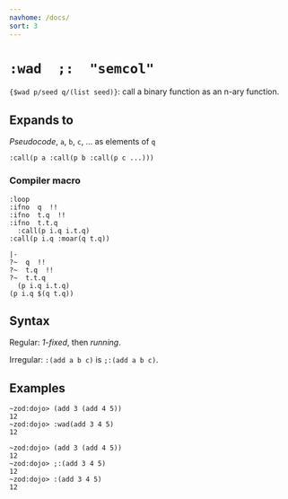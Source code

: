 ```yaml
---
navhome: /docs/
sort: 3
---
```


# `:wad  ;:  "semcol"`

`{$wad p/seed q/(list seed)}`: call a binary function as an n-ary function.

## Expands to

*Pseudocode*, `a`, `b`, `c`, ... as elements of `q`

```
:call(p a :call(p b :call(p c ...)))
```

### Compiler macro

```
:loop
:ifno  q  !!
:ifno  t.q  !!
:ifno  t.t.q
  :call(p i.q i.t.q)
:call(p i.q :moar(q t.q))
```

```
|-
?~  q  !!
?~  t.q  !!
?~  t.t.q
  (p i.q i.t.q)
(p i.q $(q t.q))
```

## Syntax

Regular: *1-fixed*, then *running*.

Irregular: `:(add a b c)` is `;:(add a b c)`.

## Examples

```
~zod:dojo> (add 3 (add 4 5))
12
~zod:dojo> :wad(add 3 4 5)
12
```

```
~zod:dojo> (add 3 (add 4 5))
12
~zod:dojo> ;:(add 3 4 5)
12
~zod:dojo> :(add 3 4 5)
12
```
